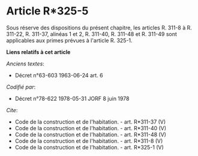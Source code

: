 # Article R*325-5

Sous réserve des dispositions du présent chapitre, les articles R. 311-8 à R. 311-22, R. 311-37, alinéas 1 et 2, R. 311-40,
R. 311-48 et R. 311-49 sont applicables aux primes prévues à l'article R. 325-1.

**Liens relatifs à cet article**

_Anciens textes_:

  - Décret n°63-603 1963-06-24 art. 6

_Codifié par_:

  - Décret n°78-622 1978-05-31 JORF 8 juin 1978

_Cite_:

  - Code de la construction et de l'habitation. - art. R*311-37 (V)
  - Code de la construction et de l'habitation. - art. R*311-40 (V)
  - Code de la construction et de l'habitation. - art. R*311-48 (V)
  - Code de la construction et de l'habitation. - art. R*311-8 (V)
  - Code de la construction et de l'habitation. - art. R*325-1 (V)
